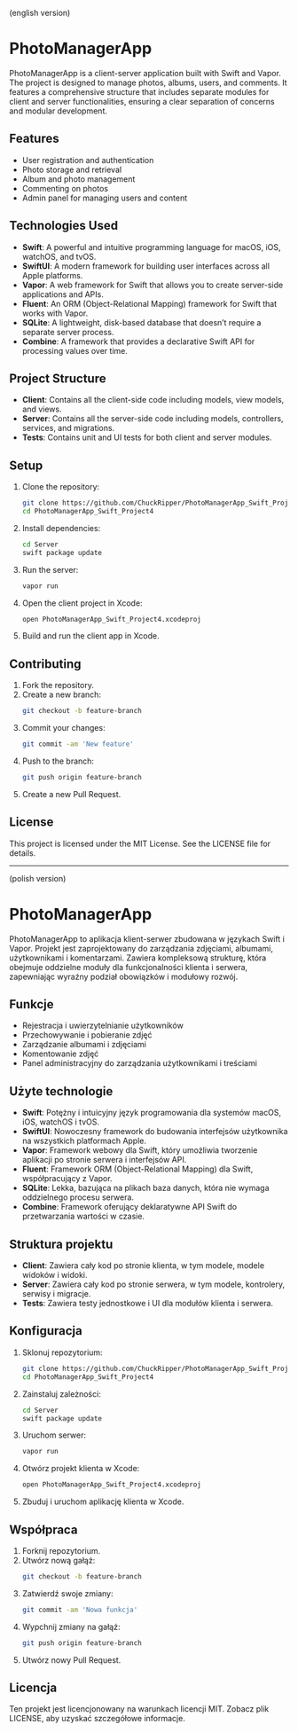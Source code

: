 (english version)

# PhotoManagerApp

PhotoManagerApp is a client-server application built with Swift and Vapor. The project is designed to manage photos, albums, users, and comments. It features a comprehensive structure that includes separate modules for client and server functionalities, ensuring a clear separation of concerns and modular development.

## Features

- User registration and authentication
- Photo storage and retrieval
- Album and photo management
- Commenting on photos
- Admin panel for managing users and content

## Technologies Used

- **Swift**: A powerful and intuitive programming language for macOS, iOS, watchOS, and tvOS.
- **SwiftUI**: A modern framework for building user interfaces across all Apple platforms.
- **Vapor**: A web framework for Swift that allows you to create server-side applications and APIs.
- **Fluent**: An ORM (Object-Relational Mapping) framework for Swift that works with Vapor.
- **SQLite**: A lightweight, disk-based database that doesn’t require a separate server process.
- **Combine**: A framework that provides a declarative Swift API for processing values over time.

## Project Structure

- **Client**: Contains all the client-side code including models, view models, and views.
- **Server**: Contains all the server-side code including models, controllers, services, and migrations.
- **Tests**: Contains unit and UI tests for both client and server modules.

## Setup

1. Clone the repository:
   ```sh
   git clone https://github.com/ChuckRipper/PhotoManagerApp_Swift_Project4.git
   cd PhotoManagerApp_Swift_Project4
    ```
2. Install dependencies:
    ```sh
    cd Server
    swift package update
    ```
3. Run the server:
    ```sh
    vapor run
    ```
4. Open the client project in Xcode:
    ```sh
    open PhotoManagerApp_Swift_Project4.xcodeproj
    ```
5. Build and run the client app in Xcode.

## Contributing

1. Fork the repository.
2. Create a new branch:
    ```sh
    git checkout -b feature-branch
    ```
3. Commit your changes:
    ```sh
    git commit -am 'New feature'
    ```
4. Push to the branch:
    ```sh
    git push origin feature-branch
    ```
5. Create a new Pull Request.

## License

This project is licensed under the MIT License. See the LICENSE file for details.

---

(polish version)

# PhotoManagerApp

PhotoManagerApp to aplikacja klient-serwer zbudowana w językach Swift i Vapor. Projekt jest zaprojektowany do zarządzania zdjęciami, albumami, użytkownikami i komentarzami. Zawiera kompleksową strukturę, która obejmuje oddzielne moduły dla funkcjonalności klienta i serwera, zapewniając wyraźny podział obowiązków i modułowy rozwój.

## Funkcje

- Rejestracja i uwierzytelnianie użytkowników
- Przechowywanie i pobieranie zdjęć
- Zarządzanie albumami i zdjęciami
- Komentowanie zdjęć
- Panel administracyjny do zarządzania użytkownikami i treściami

## Użyte technologie

- **Swift**: Potężny i intuicyjny język programowania dla systemów macOS, iOS, watchOS i tvOS.
- **SwiftUI**: Nowoczesny framework do budowania interfejsów użytkownika na wszystkich platformach Apple.
- **Vapor**: Framework webowy dla Swift, który umożliwia tworzenie aplikacji po stronie serwera i interfejsów API.
- **Fluent**: Framework ORM (Object-Relational Mapping) dla Swift, współpracujący z Vapor.
- **SQLite**: Lekka, bazująca na plikach baza danych, która nie wymaga oddzielnego procesu serwera.
- **Combine**: Framework oferujący deklaratywne API Swift do przetwarzania wartości w czasie.

## Struktura projektu

- **Client**: Zawiera cały kod po stronie klienta, w tym modele, modele widoków i widoki.
- **Server**: Zawiera cały kod po stronie serwera, w tym modele, kontrolery, serwisy i migracje.
- **Tests**: Zawiera testy jednostkowe i UI dla modułów klienta i serwera.

## Konfiguracja

1. Sklonuj repozytorium:
   ```sh
   git clone https://github.com/ChuckRipper/PhotoManagerApp_Swift_Project4.git
   cd PhotoManagerApp_Swift_Project4
    ```
2. Zainstaluj zależności:
    ```sh
    cd Server
    swift package update
    ```
3. Uruchom serwer:
    ```sh
    vapor run
    ```
4. Otwórz projekt klienta w Xcode:
    ```sh
    open PhotoManagerApp_Swift_Project4.xcodeproj
    ```
5. Zbuduj i uruchom aplikację klienta w Xcode.

## Współpraca

1. Forknij repozytorium.
2. Utwórz nową gałąź:
    ```sh
    git checkout -b feature-branch
    ```
3. Zatwierdź swoje zmiany:
    ```sh
    git commit -am 'Nowa funkcja'
    ```
4. Wypchnij zmiany na gałąź:
    ```sh
    git push origin feature-branch
    ```
5. Utwórz nowy Pull Request.

## Licencja

Ten projekt jest licencjonowany na warunkach licencji MIT. Zobacz plik LICENSE, aby uzyskać szczegółowe informacje.
